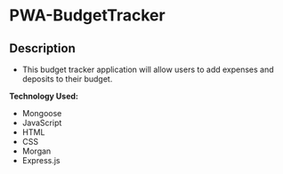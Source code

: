 # PWA-BudgetTracker

## Description

- This budget tracker application will allow users to add expenses and deposits to their budget.

**Technology Used:**

- Mongoose
- JavaScript
- HTML
- CSS
- Morgan
- Express.js
